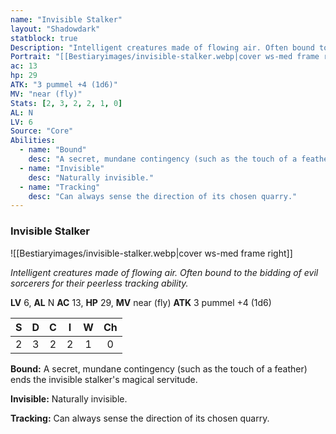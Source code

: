 ```yaml
---
name: "Invisible Stalker"
layout: "Shadowdark"
statblock: true
Description: "Intelligent creatures made of flowing air. Often bound to the bidding of evil sorcerers for their peerless tracking ability."
Portrait: "[[Bestiaryimages/invisible-stalker.webp|cover ws-med frame right]]"
ac: 13
hp: 29
ATK: "3 pummel +4 (1d6)"
MV: "near (fly)"
Stats: [2, 3, 2, 2, 1, 0]
AL: N
LV: 6
Source: "Core"
Abilities:
  - name: "Bound"
    desc: "A secret, mundane contingency (such as the touch of a feather) ends the invisible stalker's magical servitude."
  - name: "Invisible"
    desc: "Naturally invisible."
  - name: "Tracking"
    desc: "Can always sense the direction of its chosen quarry."
---
```


### Invisible Stalker

![[Bestiaryimages/invisible-stalker.webp|cover ws-med frame right]]

_Intelligent creatures made of flowing air. Often bound to the bidding of evil sorcerers for their peerless tracking ability._

**LV** 6, **AL** N
**AC** 13, **HP** 29, **MV** near (fly)
**ATK** 3 pummel +4 (1d6)

|  S  |  D  |  C  |  I  |  W  |  Ch  |
|:---:|:---:|:---:|:---:|:---:|:----:|
| 2 | 3 | 2 | 2 | 1 | 0 |

**Bound:** A secret, mundane contingency (such as the touch of a feather) ends the invisible stalker's magical servitude.

**Invisible:** Naturally invisible.

**Tracking:** Can always sense the direction of its chosen quarry.

